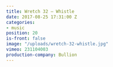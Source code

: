 ```yaml
---
title: Wretch 32 — Whistle
date: 2017-08-25 17:31:00 Z
categories:
- music
position: 20
is-front: false
image: "/uploads/wretch-32-whistle.jpg"
vimeo: 231104003
production-company: Bullion
---
```


